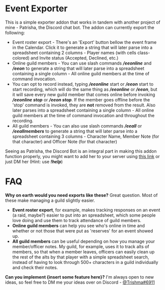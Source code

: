 # Event Exporter
This is a simple exporter addon that works in tandem with another project of mine - Patrisha, the Discord chat bot. The addon can currently export the following: 
* Event roster export - There's an 'Export' button bellow the event frame in the Calendar. Click it to generate a string that will later parse into a spreadsheet containing 2 columns - Player names (with cells class-colored) and Invite status (Accepted, Declined, etc.) 
* Online guild members - You can use slash commands ***/eeonline*** and ***/eeon*** to generate a string that will later parse into a spreadsheet containing a single column - All online guild members at the time of command invocation. 
* You can opt to record instead, typing ***/eeonline*** start or ***/eeon*** start to start recording, which will do the same thing as ***/eeonline*** or ***/eeon***, but it will save every new guild member that comes online before invoking ***/eeonline stop*** or ***/eeon stop***. If the member goes offline before the 'stop' command is invoked, they are **not** removed from the result. Also later parses into a spreadsheet containing a single column - All online guild members at the time of command invocation and throughout the recording. 
* All guild members - You can also use slash commands ***/eeall*** or ***/eeallmembers*** to generate a string that will later parse into a spreadsheet containing 3 columns - Character Name, Member Note (for that character) and Officer Note (for that character)

Seeing as Patrisha, the Discord Bot is an integral part in making this addon function properly, you might want to add her to your server using [this link](https://discordapp.com/oauth2/authorize?client_id=409087146281140234&scope=bot) or just DM her (Hint: use ***!help***) 
 
# FAQ 
 
**Why on earth would you need exports like these?** 
Great question. Most of these make managing a guild slightly easier. 
* **Event roster export**, for example, makes tracking responses on an event (a raid, maybe?) easier to put into an spreadsheet, which some people love doing and use them to track attendance of guild members. 
* **Online guild members** can help you see who's online in time and whether or not those that were put as 'reserves' for an event showed up. 
* **All guild members** can be useful depending on how you manage your member/officer notes. My guild, for example, uses it to track alts of members, so that when a member leaves, officers can easily clean up the rest of the alts by that player with a simple spreadsheet search, instead of having to look through 500+ characters in a guild individually and check their notes. 

**Can you implement {insert some feature here}?**
I'm always open to new ideas, so feel free to DM me your ideas over on Discord - [@Trishma#6911](https://discordapp.com/channels/@me/217294231125884929)
